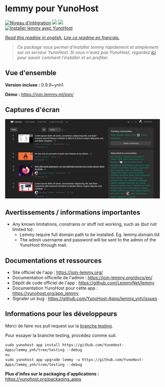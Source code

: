 # lemmy pour YunoHost

[![Niveau d'intégration](https://dash.yunohost.org/integration/lemmy.svg)](https://dash.yunohost.org/appci/app/lemmy) ![](https://ci-apps.yunohost.org/ci/badges/lemmy.status.svg) ![](https://ci-apps.yunohost.org/ci/badges/lemmy.maintain.svg)  
[![Installer lemmy avec YunoHost](https://install-app.yunohost.org/install-with-yunohost.svg)](https://install-app.yunohost.org/?app=lemmy)

*[Read this readme in english.](./README.md)*
*[Lire ce readme en français.](./README_fr.md)*

> *Ce package vous permet d'installer lemmy rapidement et simplement sur un serveur YunoHost.
Si vous n'avez pas YunoHost, regardez [ici](https://yunohost.org/#/install) pour savoir comment l'installer et en profiter.*

## Vue d'ensemble



**Version incluse :** 0.9.9~ynh1

**Démo :** https://join.lemmy.ml/join/

## Captures d'écran

![](./doc/screenshots/screenshot1.webp)

## Avertissements / informations importantes

* Any known limitations, constrains or stuff not working, such as (but not limited to):
    * Lemmy require full domain path to be installed. Eg. lemmy.domain.tld
    * The admin username and password will be sent to the admin of the YunoHost through mail.
## Documentations et ressources

* Site officiel de l'app : https://join-lemmy.org/
* Documentation officielle de l'admin : https://join-lemmy.org/docs/en/
* Dépôt de code officiel de l'app : https://github.com/LemmyNet/lemmy
* Documentation YunoHost pour cette app : https://yunohost.org/app_lemmy
* Signaler un bug : https://github.com/YunoHost-Apps/lemmy_ynh/issues

## Informations pour les développeurs

Merci de faire vos pull request sur la [branche testing](https://github.com/YunoHost-Apps/lemmy_ynh/tree/testing).

Pour essayer la branche testing, procédez comme suit.
```
sudo yunohost app install https://github.com/YunoHost-Apps/lemmy_ynh/tree/testing --debug
ou
sudo yunohost app upgrade lemmy -u https://github.com/YunoHost-Apps/lemmy_ynh/tree/testing --debug
```

**Plus d'infos sur le packaging d'applications :** https://yunohost.org/packaging_apps